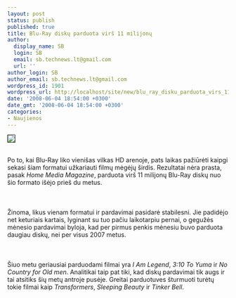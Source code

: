 ```yaml
---
layout: post
status: publish
published: true
title: Blu-Ray diskų parduota virš 11 milijonų
author:
  display_name: SB
  login: SB
  email: sb.technews.lt@gmail.com
  url: ''
author_login: SB
author_email: sb.technews.lt@gmail.com
wordpress_id: 1901
wordpress_url: http://localhost/site/new/blu_ray_disku_parduota_virs_11_milijonu/
date: '2008-06-04 18:54:00 +0300'
date_gmt: '2008-06-04 18:54:00 +0300'
categories:
- Naujienos
---
```

<div class="imgright"><img src="http://tbn0.google.com/images?q=tbn:gHVBxDzPkDJsTM:http://www.breakitdownblog.com/wp-content/uploads/2008/03/blu-ray-logo.jpg" border="1"></div>
<p><br>Po to, kai Blu-Ray liko vienišas vilkas HD arenoje, pats laikas pažiūrėti kaipgi sekasi šiam formatui užkariauti filmų mėgėjų širdis. Rezultatai nėra prasta, pasak <i>Home Media Magazine</i>, parduota virš 11 milijonų Blu-Ray diskų nuo šio formato išėjo prieš du metus.<br />
<br><br />
<br>Žinoma, likus vienam formatui ir pardavimai pasidarė stabilesni. Jie padidėjo net keturiais kartais, lyginant su tuo pačiu laikotarpiu pernai, o gegužės mėnesio pardavimai byloja, kad per pirmus penkis mėnesiu buvo parduota daugiau diskų, nei per visus 2007 metus.<br />
<br><br />
<br>Šiuo metu geriausiai parduodami filmai yra <i>I Am Legend</i>, <i>3:10 To Yuma</i> ir <i>No Country for Old men</i>. Analitikai taip pat tiki, kad diskų pardavimai tik augs ir tai atsitiks šių metų antroje pusėje. Greitai parduotuves šturmuoti turėtų tokie filmai kaip <i>Transformers</i>, <i>Sleeping Beauty</i> ir <i>Tinker Bell</i>.<br />
<br><br />
<br><br />
<br><br />
<br></p>

